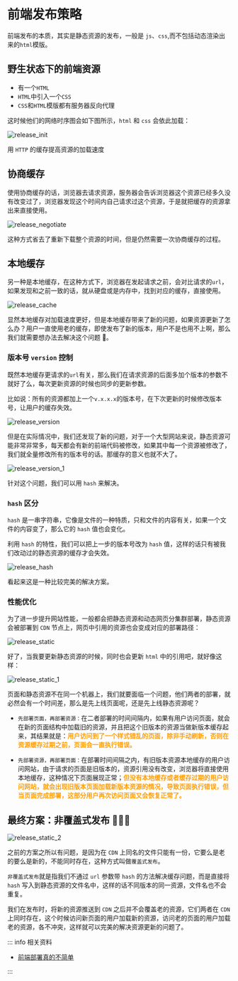 # 前端发布策略

前端发布的本质，其实是静态资源的发布，一般是 `js`、`css`,而不包括动态渲染出来的`html`模版。

## 野生状态下的前端资源

- 有一个`HTML`
- `HTML`中引入一个`CSS`
- `CSS`和`HTML`模版都有服务器反向代理

这时候他们的网络时序图会如下图所示，`html` 和 `css` 会依此加载：

![release_init](https://steinsgate.oss-cn-hangzhou.aliyuncs.com/release_init.jpg)

用 `HTTP` 的缓存提高资源的加载速度

## 协商缓存

使用协商缓存的话，浏览器去请求资源，服务器会告诉浏览器这个资源已经多久没有改变过了，浏览器发现这个时间内自己请求过这个资源，于是就把缓存的资源拿出来直接使用。

![release_negotiate](https://steinsgate.oss-cn-hangzhou.aliyuncs.com/release_negotiate.jpg)

这种方式省去了重新下载整个资源的时间，但是仍然需要一次协商缓存的过程。

## 本地缓存

另一种是本地缓存，在这种方式下，浏览器在发起请求之前，会对比请求的`url`，如果发现和之前一致的话，就从硬盘或是内存中，找到对应的缓存，直接使用。

![release_cache](https://steinsgate.oss-cn-hangzhou.aliyuncs.com/release_cache.jpg)

显然本地缓存对加载速度更好，但是本地缓存带来了新的问题，如果资源更新了怎么办？用户一直使用老的缓存，即使发布了新的版本，用户不是也用不上啊，那么我们就需要想办法去解决这个问题 🙋。

### 版本号 `version` 控制

既然本地缓存更请求的`url`有关，那么我们在请求资源的后面多加个版本的参数不就好了么，每次更新资源的时候也同步的更新参数。

比如说：所有的资源都加上一个`v.x.x.x`的版本号，在下次更新的时候修改版本号，让用户的缓存失效。

![release_version](https://steinsgate.oss-cn-hangzhou.aliyuncs.com/release_version.jpg)

但是在实际情况中，我们还发现了新的问题，对于一个大型网站来说，静态资源可能非常非常多，每天都会有新的前端代码被修改，如果其中每一个资源被修改了，我们就全量修改所有的版本号的话。那缓存的意义也就不大了。

![release_version_1](https://steinsgate.oss-cn-hangzhou.aliyuncs.com/release_version_1.jpg)

针对这个问题，我们可以用 `hash` 来解决。

### `hash` 区分

`hash` 是一串字符串，它像是文件的一种特质，只和文件的内容有关，如果一个文件的内容变了，那么它的 `hash` 值也会变化。

利用 `hash` 的特性，我们可以把上一步的版本号改为 `hash` 值，这样的话只有被我们改动过的静态资源的缓存才会失效。

![release_hash](https://steinsgate.oss-cn-hangzhou.aliyuncs.com/release_hash.jpg)

看起来这是一种比较完美的解决方案。

### 性能优化

为了进一步提升网站性能，一般都会把静态资源和动态网页分集群部署，静态资源会被部署到 `CDN` 节点上，网页中引用的资源也会变成对应的部署路径：

![release_static](https://steinsgate.oss-cn-hangzhou.aliyuncs.com/release_static.jpg)

好了，当我要更新静态资源的时候，同时也会更新 `html` 中的引用吧，就好像这样：

![release_static_1](https://steinsgate.oss-cn-hangzhou.aliyuncs.com/release_static_1.jpg)

页面和静态资源不在同一个机器上，我们就要面临一个问题，他们两者的部署，就必然会有一个时间差，那么是先上线页面呢，还是先上线静态资源呢？

- `先部署页面，再部署资源：`在二者部署的时间间隔内，如果有用户访问页面，就会在新的页面结构中加载旧的资源，并且把这个旧版本的资源当做新版本缓存起来，其结果就是：**<font color="FF9D00">用户访问到了一个样式错乱的页面，除非手动刷新，否则在资源缓存过期之前，页面会一直执行错误。</font>**

- `先部署资源，再部署页面：`在部署时间间隔之内，有旧版本资源本地缓存的用户访问网站，由于请求的页面是旧版本的，资源引用没有改变，浏览器将直接使用本地缓存，这种情况下页面展现正常；**<font color="FF9D00">但没有本地缓存或者缓存过期的用户访问网站，就会出现旧版本页面加载新版本资源的情况，导致页面执行错误，但当页面完成部署，这部分用户再次访问页面又会恢复正常了。</font>**

## 最终方案：非覆盖式发布 🌟🌟🌟

![release_static_2](https://steinsgate.oss-cn-hangzhou.aliyuncs.com/release_static_2.jpg)

之前的方案之所以有问题，是因为在 `CDN` 上同名的文件只能有一份，它要么是老的要么是新的，不能同时存在，这种方式叫做`覆盖式发布`。

`非覆盖式发布`就是指我们不通过 `url` 参数带 `hash` 的方法解决缓存问题，而是直接将 `hash` 写入到静态资源的文件名中，这样的话不同版本的同一资源，文件名也不会重复。

我们在发布时，将新的资源推送到 `CDN` 之后并不会覆盖老的资源，它们两者在 `CDN` 上同时存在，这个时候访问新页面的用户加载新的资源，访问老的页面的用户加载老的资源，各不冲突，这样就可以完美的解决资源更新的问题了。

::: info 相关资料

- [<u>前端部署真的不简单</u>](https://juejin.cn/post/7316202725330796571)

:::
